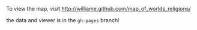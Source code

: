 To view the map, visit http://williame.github.com/map_of_worlds_religions/

the data and viewer is in the `gh-pages` branch!
